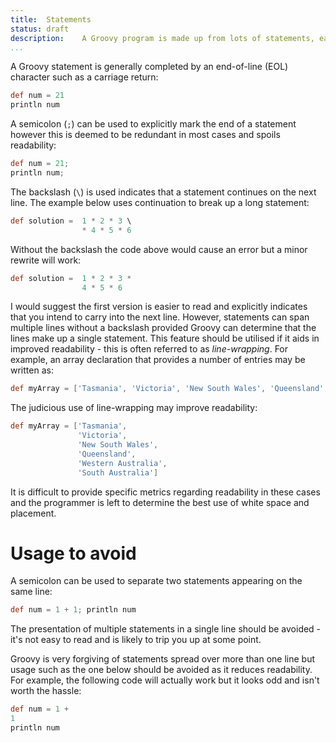 ```yaml
---
title:	Statements  
status:	draft
description: 	A Groovy program is made up from lots of statements, each telling the computer to do something.
...
```


A Groovy statement is generally completed by an end-of-line (EOL) character such as a carriage return:

```groovy
def num = 21
println num
```

A semicolon (`;`) can be used to explicitly mark the end of a statement however this is deemed to be redundant in most cases and spoils readability:

```groovy
def num = 21;
println num;
```

The backslash (`\`) is used indicates that a statement continues on the next line. The example below uses continuation to break up a long statement:

```groovy
def solution =  1 * 2 * 3 \
                * 4 * 5 * 6
```

Without the backslash the code above would cause an error but a minor rewrite will work:

```groovy
def solution =  1 * 2 * 3 *
                4 * 5 * 6
```

I would suggest the first version is easier to read and explicitly indicates that you intend to carry into the next line. However, statements can span multiple lines without a backslash provided Groovy can determine that the lines make up a single statement. This feature should be utilised if it aids in improved readability - this is often referred to as _line-wrapping_. For example, an array declaration that provides a number of entries may be written as:

```groovy
def myArray = ['Tasmania', 'Victoria', 'New South Wales', 'Queensland', 'Western Australia', 'South Australia']
```
    
The judicious use of line-wrapping may improve readability:  

```groovy
def myArray = ['Tasmania', 
               'Victoria',
               'New South Wales',
               'Queensland',
               'Western Australia',
               'South Australia']
```

It is difficult to provide specific metrics regarding readability in these cases and the programmer is left to determine the best use of white space and placement.

# Usage to avoid

A semicolon can be used to separate two statements appearing on the same line:

```groovy
def num = 1 + 1; println num
```

The presentation of multiple statements in a single line should be avoided - it's not easy to read and is likely to trip you up at some point.

Groovy is very forgiving of statements spread over more than one line but usage such as the one below should be avoided as it reduces readability. For example, the following code will actually work but it looks odd and isn't worth the hassle:

```groovy
def num = 1 +
1
println num
```
